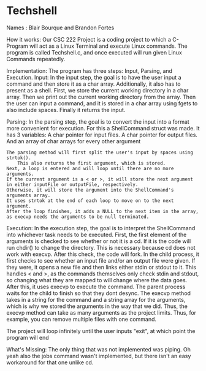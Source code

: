 # Techshell

Names : Blair Bourque and Brandon Fortes

How it works:
Our CSC 222 Project is a coding project to which a C-Program will act as a Linux Terminal and execute Linux commands.
 The program is called Techshell.c, and once executed will run given Linux Commands repeatedly. 

Implementation:
The program has three steps: Input, Parsing, and Execution. 
Input:
    In the input step, the goal is to have the user input a command and then store it as a char array.
    Additionally, it also has to present as a shell.
    First, we store the current working directory in a char array.
    Then we print out the current working directory from the array.
    Then the user can input a command, and it is stored in a char array using fgets to also include spaces.
    Finally it returns the input.

Parsing:
    In the parsing step, the goal is to convert the input into a format more convenient for execution.
    For this a ShellCommand struct was made. It has 3 variables: 
        A char pointer for input files.
        A char pointer for output files.
        And an array of char arrays for every other argument
    
    The parsing method will first split the user's input by spaces using strtok().
        This also returns the first argument, which is stored.
    Next, a loop is entered and will loop until there are no more arguments.
    If the current argument is a < or >, it will store the next argument in either inputFile or outputFile, respectively.
    Otherwise, it will store the argument into the ShellCommand's arguments array.
    It uses strtok at the end of each loop to move on to the next argument.
    After the loop finishes, it adds a NULL to the next item in the array, as execvp needs the arguments to be null terminated.

Execution:
    In the execution step, the goal is to interpret the ShellCommand into whichever task needs to be executed.
    First, the first element of the arguments is checked to see whether or not it is a cd.
    If it is the code will run chdir() to change the directory.
    This is necessary because cd does not work with execvp.
    After this check, the code will fork.
    In the child process, it first checks to see whether an input file and/or an output file were given.
    If they were, it opens a new file and then links either stdin or stdout to it.
    This handles < and >, as the commands themselves only check stdin and stdout, so changing what they are mapped to will change where the data goes.
    After this, it uses execvp to execute the command. The parent process waits for the child to finish so that they dont desync.
    The execvp method takes in a string for the command and a string array for the arguments, which is why we stored the arguments in the way that we did.
    Thus, the execvp method can take as many arguments as the project limits. Thus, for example, you can remove multiple files with one command.

The project will loop infinitely until the user inputs "exit", at which point the program will end

What's Missing:
The only thing that was not implemented was piping.
Oh yeah also the jobs command wasn't implemented, but there isn't an easy workaround for that one unlike cd.